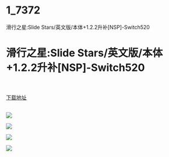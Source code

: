 # 1_7372
滑行之星:Slide Stars/英文版/本体+1.2.2升补[NSP]-Switch520
# 滑行之星:Slide Stars/英文版/本体+1.2.2升补[NSP]-Switch520
 <br/></br>
[下载地址](https://www.switch520.cc/article/7372 "下载地址")
<br/></br>

<p><span><strong><img src="https://www.switch520.cc/muke_img/upload_art_editor_20201117-1_a8d4e1a50a2f1bab4f8118a9fc5c2cb1.jpg"></strong></span></p>
<p><span><strong><img src="https://www.switch520.cc/muke_img/upload_art_editor_20201117-1_0e1d36d3d89964fa790ef3e5c3b8eb0e.jpg"></strong></span></p>
<p><span><strong><img src="https://www.switch520.cc/muke_img/upload_art_editor_20201117-1_1590e4c40efad61f0466dd15e9ba16f4.jpg"></strong></span></p>
<p><span><strong><img src="https://www.switch520.cc/muke_img/upload_art_editor_20201117-1_ac306ecb66a65d0f32afcb2608f1a7c5.jpg"></strong></span></p>
<p></p>
<p></p>
